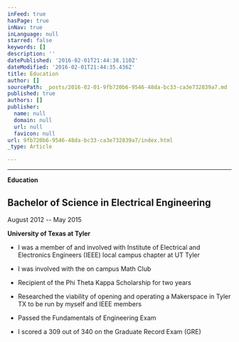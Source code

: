 ```yaml
---
inFeed: true
hasPage: true
inNav: true
inLanguage: null
starred: false
keywords: []
description: ''
datePublished: '2016-02-01T21:44:38.110Z'
dateModified: '2016-02-01T21:44:35.436Z'
title: Education
author: []
sourcePath: _posts/2016-02-01-9fb720b6-9546-48da-bc33-ca3e732839a7.md
published: true
authors: []
publisher:
  name: null
  domain: null
  url: null
  favicon: null
url: 9fb720b6-9546-48da-bc33-ca3e732839a7/index.html
_type: Article

---
```

****

**Education**

## Bachelor of Science in Electrical Engineering 

August 2012 --
May 2015

**University of Texas at Tyler**

* I was a member of and involved with Institute of Electrical
and Electronics Engineers (IEEE) local campus chapter at UT Tyler

* I was involved with the on campus Math Club

* Recipient of the Phi Theta Kappa Scholarship for two years

* Researched the viability of opening and operating a
Makerspace in Tyler TX to be run by myself and IEEE members

* Passed the Fundamentals of Engineering Exam

* I scored
a 309 out of 340 on the Graduate Record Exam (GRE)